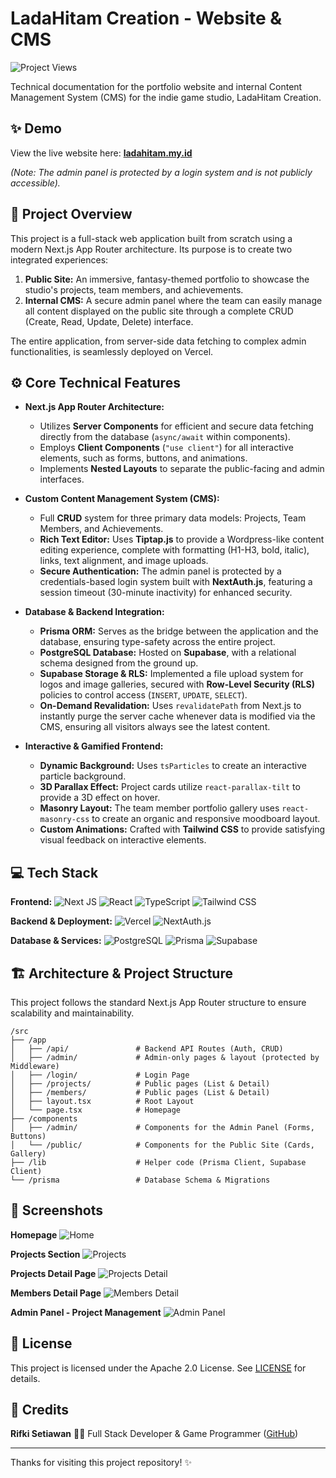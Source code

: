 # LadaHitam Creation - Website & CMS

<img src="https://komarev.com/ghpvc/?username=ladahitamcreation&label=Project%20Views&color=fcd34d&style=flat" alt="Project Views"/>

Technical documentation for the portfolio website and internal Content Management System (CMS) for the indie game studio, LadaHitam Creation.

## ✨ Demo

View the live website here: [**ladahitam.my.id**](https://ladahitam.my.id/)

*(Note: The admin panel is protected by a login system and is not publicly accessible).*

## 📖 Project Overview

This project is a full-stack web application built from scratch using a modern Next.js App Router architecture. Its purpose is to create two integrated experiences:

1.  **Public Site:** An immersive, fantasy-themed portfolio to showcase the studio's projects, team members, and achievements.
2.  **Internal CMS:** A secure admin panel where the team can easily manage all content displayed on the public site through a complete CRUD (Create, Read, Update, Delete) interface.

The entire application, from server-side data fetching to complex admin functionalities, is seamlessly deployed on Vercel.

## ⚙️ Core Technical Features

* **Next.js App Router Architecture:**
    * Utilizes **Server Components** for efficient and secure data fetching directly from the database (`async/await` within components).
    * Employs **Client Components** (`"use client"`) for all interactive elements, such as forms, buttons, and animations.
    * Implements **Nested Layouts** to separate the public-facing and admin interfaces.

* **Custom Content Management System (CMS):**
    * Full **CRUD** system for three primary data models: Projects, Team Members, and Achievements.
    * **Rich Text Editor:** Uses **Tiptap.js** to provide a Wordpress-like content editing experience, complete with formatting (H1-H3, bold, italic), links, text alignment, and image uploads.
    * **Secure Authentication:** The admin panel is protected by a credentials-based login system built with **NextAuth.js**, featuring a session timeout (30-minute inactivity) for enhanced security.

* **Database & Backend Integration:**
    * **Prisma ORM:** Serves as the bridge between the application and the database, ensuring type-safety across the entire project.
    * **PostgreSQL Database:** Hosted on **Supabase**, with a relational schema designed from the ground up.
    * **Supabase Storage & RLS:** Implemented a file upload system for logos and image galleries, secured with **Row-Level Security (RLS)** policies to control access (`INSERT`, `UPDATE`, `SELECT`).
    * **On-Demand Revalidation:** Uses `revalidatePath` from Next.js to instantly purge the server cache whenever data is modified via the CMS, ensuring all visitors always see the latest content.

* **Interactive & Gamified Frontend:**
    * **Dynamic Background:** Uses `tsParticles` to create an interactive particle background.
    * **3D Parallax Effect:** Project cards utilize `react-parallax-tilt` to provide a 3D effect on hover.
    * **Masonry Layout:** The team member portfolio gallery uses `react-masonry-css` to create an organic and responsive moodboard layout.
    * **Custom Animations:** Crafted with **Tailwind CSS** to provide satisfying visual feedback on interactive elements.

## 💻 Tech Stack

**Frontend:**
![Next JS](https://img.shields.io/badge/Next.js-000000?style=for-the-badge&logo=nextdotjs&logoColor=white)
![React](https://img.shields.io/badge/React-20232A?style=for-the-badge&logo=react&logoColor=61DAFB)
![TypeScript](https://img.shields.io/badge/TypeScript-3178C6?style=for-the-badge&logo=typescript&logoColor=white)
![Tailwind CSS](https://img.shields.io/badge/Tailwind_CSS-38B2AC?style=for-the-badge&logo=tailwind-css&logoColor=white)

**Backend & Deployment:**
![Vercel](https://img.shields.io/badge/Vercel-000000?style=for-the-badge&logo=vercel&logoColor=white)
![NextAuth.js](https://img.shields.io/badge/NextAuth.js-000?style=for-the-badge&logo=nextauth.js&logoColor=white)

**Database & Services:**
![PostgreSQL](https://img.shields.io/badge/PostgreSQL-316192?style=for-the-badge&logo=postgresql&logoColor=white)
![Prisma](https://img.shields.io/badge/Prisma-2D3748?style=for-the-badge&logo=prisma&logoColor=white)
![Supabase](https://img.shields.io/badge/Supabase-3FCF8E?style=for-the-badge&logo=supabase&logoColor=white)

## 🏗️ Architecture & Project Structure

This project follows the standard Next.js App Router structure to ensure scalability and maintainability.

```
/src
├── /app
│   ├── /api/               # Backend API Routes (Auth, CRUD)
│   ├── /admin/             # Admin-only pages & layout (protected by Middleware)
│   ├── /login/             # Login Page
│   ├── /projects/          # Public pages (List & Detail)
│   ├── /members/           # Public pages (List & Detail)
│   ├── layout.tsx          # Root Layout
│   └── page.tsx            # Homepage
├── /components
│   ├── /admin/             # Components for the Admin Panel (Forms, Buttons)
│   └── /public/            # Components for the Public Site (Cards, Gallery)
├── /lib                    # Helper code (Prisma Client, Supabase Client)
└── /prisma                 # Database Schema & Migrations
```

## 📸 Screenshots

**Homepage**
![Home](screenshots/home-lh.png)

**Projects Section**
![Projects](screenshots/projects-lh.png)

**Projects Detail Page**
![Projects Detail](screenshots/projects-details-lh.jpeg)

**Members Detail Page**
![Members Detail](screenshots/members-details-lh.jpeg)

**Admin Panel - Project Management**
![Admin Panel](screenshots/admin-panel.jpeg)

## 📄 License

This project is licensed under the Apache 2.0 License. See [LICENSE](LICENSE) for details.

## 🙏 Credits

**Rifki Setiawan** 👨‍💻 Full Stack Developer & Game Programmer ([GitHub](https://github.com/rifkisetiawan0101))

---

Thanks for visiting this project repository! ✨

